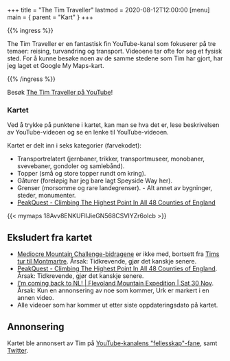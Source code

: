 +++
title = "The Tim Traveller"
lastmod = 2020-08-12T12:00:00
[menu]
main = { parent = "Kart" }
+++

{{% ingress %}}

The Tim Traveller er en fantastisk fin YouTube-kanal som fokuserer på tre temaer: reising,
turvandring og transport. Videoene tar ofte for seg et fysisk sted. For å kunne besøke noen av de
samme stedene som Tim har gjort, har jeg laget et Google My Maps-kart.

{{% /ingress %}}  

Besøk [The Tim Traveller på YouTube](https://www.youtube.com/c/TheTimTraveller/)!

### Kartet

Ved å trykke på punktene i kartet, kan man se hva det er, lese beskrivelsen av YouTube-videoen og
se en lenke til YouTube-videoen.

Kartet er delt inn i seks kategorier (farvekodet):

- Transportrelatert (jernbaner, trikker, transportmuseer, monobaner, svevebaner, gondoler og
samlebånd).  
- Topper (små og store topper rundt om kring).  
- Gåturer (foreløpig har jeg bare lagt
Speyside Way her).  
- Grenser (morsomme og rare landegrenser). - Alt annet av bygninger, steder,
monumenter. 
- [PeakQuest - Climbing The Highest Point In All 48 Counties of
England](https://www.youtube.com/watch?v=rNkbRjb7YDY&t=25s)

{{< mymaps 18Avv8ENKUFllJieGN568CSVIYZr6oIcb >}}

## Eksludert fra kartet
- [Mediocre Mountain
  Challenge-bidragene](https://www.youtube.com/watch?v=O7eomq_jWdY&list=PLeL-qrCp_9NR-zT5xwRJv6_pwYP1fdWw6)
  er ikke med, bortsett fra [Tims tur til
  Montmartre](https://www.youtube.com/watch?v=My-8RqTM4Ag). Årsak: Tidkrevende, gjør det kanskje
  senere.
- [PeakQuest - Climbing The Highest Point In All 48 Counties of
  England](https://www.youtube.com/watch?v=rNkbRjb7YDY&t=25s). Årsak: Tidkrevende, gjør det
  kanskje senere.
- [I'm coming back to NL! | Flevoland Mountain Expedition | Sat 30
  Nov](https://www.youtube.com/watch?v=isrPq4RkR5Q&list=PLlpH0jWGIMwR9q7A1xZ6BXh65T3K940Z5&index=2).
  Årsak: Kun en annonsering av noe som kommer, Urk er markert i en annen video.
- Alle videoer som har kommer ut etter siste oppdateringsdato på kartet.

## Annonsering

Kartet ble annonsert av Tim på [YouTube-kanalens
"fellesskap"-fane](https://www.youtube.com/post/UgynBapHI1ROx6lfxKh4AaABCQ), samt
[Twitter](https://twitter.com/TheTimTraveller/status/1293518513970262017).
